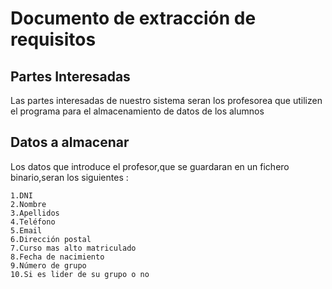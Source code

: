 # Documento de extracción de requisitos


## **Partes Interesadas**

Las partes interesadas de nuestro sistema seran los profesorea que utilizen el programa para el almacenamiento de datos de los alumnos

## **Datos a almacenar**

Los datos que introduce el profesor,que se guardaran en un fichero binario,seran los siguientes :

	1.DNI
	2.Nombre
	3.Apellidos
	4.Teléfono
	5.Email
	6.Dirección postal
	7.Curso mas alto matriculado
	8.Fecha de nacimiento
	9.Número de grupo
	10.Si es lider de su grupo o no